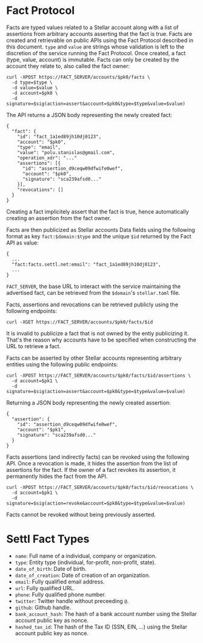 # Fact Protocol

Facts are typed values related to a Stellar account along with a list of
assertions from arbitrary accounts asserting that the fact is true. Facts are
created and retrievable on public APIs using the Fact Protocol described in
this document. `type` and `value` are strings whose validation is left to the
discretion of the service running the Fact Protocol. Once created, a fact
(type, value, account) is immutable. Facts can only be created by the account
they relate to, also called the fact owner:

```
curl -XPOST https://FACT_SERVER/accounts/$pk0/facts \
  -d type=$type \
  -d value=$value \
  -d account=$pk0 \
  -d signature=$sig(action=assert&account=$pk0&type=$type&value=$value)
```

The API returns a JSON body representing the newly created fact:

```
{
  "fact": {
    "id": "fact_1a1ed89jh10dj0123",
    "account": "$pk0",
    "type": "email",
    "value": "polu.stanislas@gmail.com",
    "operation_xdr": "..."
    "assertions": [{
      "id": "assertion_d9ceqw09dfwife0wef",
      "account": "$pk0",
      "signature": "sca239afsd0..."
    }],
    "revocations": []
  }
}
```
Creating a fact implicitely assert that the fact is true, hence automatically
creating an assertion from the fact owner.

Facts are then publicized as Stellar accounts Data fields using the following
format as key `fact:$domain:$type` and the unique `$id` returned by the
Fact API as value:

```
{
  ...
  "fact:facts.settl.net:email": "fact_1a1ed89jh10dj0123",
  ...
}
```

`FACT_SERVER`, the base URL to interact with the service maintaining the
advertised fact, can be retrieved from the `$domain`'s `stellar.toml` file.

Facts, assertions and revocations can be retrieved publicly using the following
endpoints:

```
curl -XGET https://FACT_SERVER/accounts/$pk0/facts/$id
```

It is invalid to publicize a fact that is not owned by the entiy publicizing
it. That's the reason why accounts have to be specified when constructing the
URL to retrieve a fact.

Facts can be asserted by other Stellar accounts representing arbitrary entities
using the following public endpoints:

```
curl -XPOST https://FACT_SERVER/accounts/$pk0/facts/$id/assertions \
  -d account=$pk1 \
  -d signature=$sig(action=assert&account=$pk0&type=$type&value=$value)
```

Returning a JSON body representing the newly created assertion:
```
{
  "assertion": {
    "id": "assertion_d9ceqw09dfwife0wef",
    "account": "$pk1",
    "signature": "sca239afsd0..."
  }
}
```

Facts assertions (and indirectly facts) can be revoked using the following API.
Once a revocation is made, it hides the assertion from the list of assertions
for the fact. If the owner of a fact revokes its assertion, it permanently
hides the fact from the API.

```
curl -XPOST https://FACT_SERVER/accounts/$pk0/facts/$id/revocations \
  -d account=$pk1 \
  -d signature=$sig(action=revoke&account=$pk0&type=$type&value=$value)
```

Facts cannot be revoked without being previously asserted.

# Settl Fact Types

- `name`: Full name of a individual, company or organization.
- `type`: Entity type (individual, for-profit, non-profit, state).
- `date_of_birth`: Date of birth.
- `date_of_creation`: Date of creation of an organization.
- `email`: Fully qualified email address.
- `url`: Fully qualified URL.
- `phone`: Fully qualified phone number.
- `twitter`: Twitter handle without preceeding `@`.
- `github`: Github handle.
- `bank_account_hash`: The hash of a bank account number using the Stellar
   account public key as nonce.
- `hashed_tax_id`: The hash of the Tax ID (SSN, EIN, ...) using the Stellar
   account public key as nonce.

